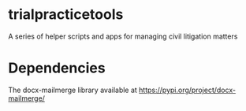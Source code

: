 # trialpracticetools
A series of helper scripts and apps for managing civil litigation matters


# Dependencies
The docx-mailmerge library available at https://pypi.org/project/docx-mailmerge/

